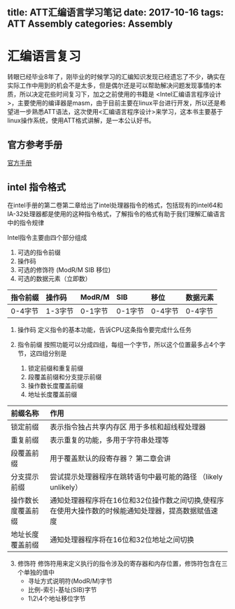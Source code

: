title: ATT汇编语言学习笔记
date: 2017-10-16
tags: ATT Assembly
categories: Assembly
---

# 汇编语言复习
  转眼已经毕业8年了，刚毕业的时候学习的汇编知识发现已经遗忘了不少，确实在实际工作中用到的机会不是太多，但是偶尔还是可以帮助解决问题发现事情的本质，所以决定花些时间复习下，加之之前使用的书籍是 <Intel汇编语言程序设计>，主要使用的编译器是masm，由于目前主要在linux平台进行开发，所以还是希望进一步熟悉ATT语法，这次使用<汇编语言程序设计>来学习，这本书主要基于linux操作系统，使用ATT格式讲解，是一本公认好书。
  
  
## 官方参考手册
[官方手册](https://software.intel.com/sites/default/files/managed/39/c5/325462-sdm-vol-1-2abcd-3abcd.pdf)


  
## intel 指令格式
在intel手册的第二卷第二章给出了intel处理器指令的格式，包括现有的intel64和IA-32处理器都是使用的这种指令格式，了解指令的格式有助于我们理解汇编语言中的指令规律

Intel指令主要由四个部分组成
1. 可选的指令前缀
2. 操作码
3. 可选的修饰符 (ModR/M SIB 移位)
4. 可选的数据元素（立即数）

| 指令前缀 | 操作码  | ModR/M  | SIB     | 移位    | 数据元素 |
|:---------|:--------|:--------|:--------|:--------|:---------|
| 0-4字节  | 1-3字节 | 0-1字节 | 0-1字节 | 0-4字节 | 0-4字节  |

1. 操作码
    定义指令的基本功能，告诉CPU这条指令要完成什么任务

2. 指令前缀
    按照功能可以分成四组，每组一个字节，所以这个位置最多占4个字节，这四组分别是
    1. 锁定前缀和重复前缀
    2. 段覆盖前缀和分支提示前缀
    3. 操作数长度覆盖前缀
    4. 地址长度覆盖前缀
    
| 前缀名称           | 作用                                                                                                |
| :-------           | :---------                                                                                          |
| 锁定前缀           | 表示指令独占共享内存区 用于多核和超线程处理器                                                       |
| 重复前缀           | 表示重复的功能，多用于字符串处理等                                                                  |
| 段覆盖前缀         | 用于覆盖默认的段寄存器？ 第二章会讲                                                                 |
| 分支提示前缀       | 尝试提示处理器程序在跳转语句中最可能的路径 （likely unlikely）                                      |
| 操作数长度覆盖前缀 | 通知处理器程序将在16位和32位操作数之间切换,使程序在使用大操作数的时候能通知处理器，提高数据赋值速度 |
| 地址长度覆盖前缀   | 通知处理器程序将在16位和32位地址之间切换                                                            |
    
3. 修饰符
    修饰符用来定义执行的指令涉及的寄存器和内存位置，修饰符包含在三个单独的值中
    * 寻址方式说明符(ModR/M)字节
    * 比例-索引-基址(SIB)字节
    * 1\2\4个地址移位字节
